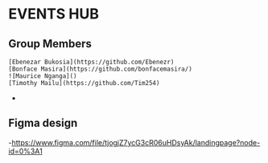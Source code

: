 # EVENTS HUB
## Group Members 
    [Ebenezar Bukosia](https://github.com/Ebenezr)
    [Bonface Masira](https://github.com/bonfacemasira/) 
    ![Maurice Nganga]()
    [Timothy Mailu](https://github.com/Tim254)
  - 
## Figma design
-https://www.figma.com/file/tjogjZ7ycG3cR06uHDsyAk/landingpage?node-id=0%3A1 